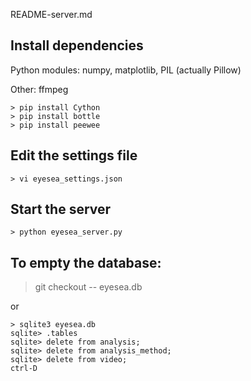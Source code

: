 README-server.md

## Install dependencies

Python modules:
numpy, matplotlib, PIL (actually Pillow)

Other:
ffmpeg

```
> pip install Cython
> pip install bottle
> pip install peewee
```

## Edit the settings file

```
> vi eyesea_settings.json
```

## Start the server

```
> python eyesea_server.py
```

## To empty the database:

> git checkout -- eyesea.db

or

```
> sqlite3 eyesea.db
sqlite> .tables
sqlite> delete from analysis;
sqlite> delete from analysis_method;
sqlite> delete from video;
ctrl-D
```
